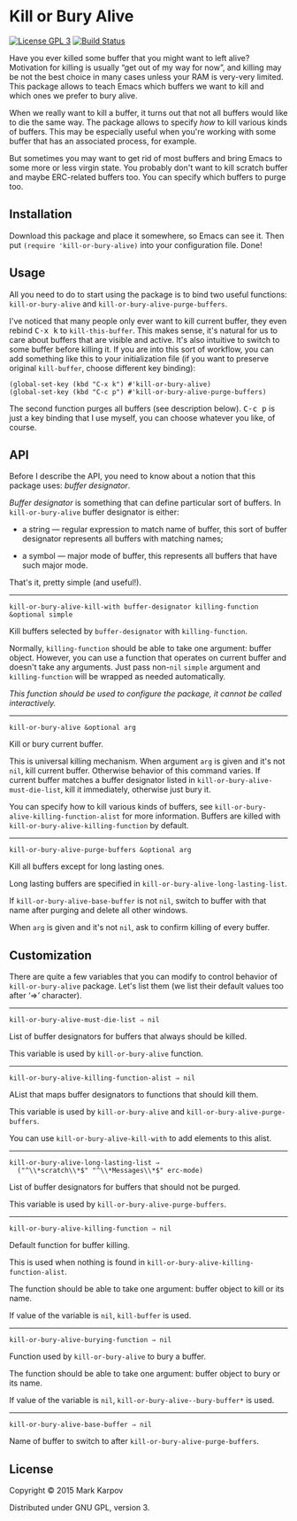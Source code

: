 # Kill or Bury Alive

[![License GPL 3](https://img.shields.io/badge/license-GPL_3-green.svg)](http://www.gnu.org/licenses/gpl-3.0.txt)
[![Build Status](https://travis-ci.org/mrkkrp/kill-or-bury-alive.svg?branch=master)](https://travis-ci.org/mrkkrp/kill-or-bury-alive)

Have you ever killed some buffer that you might want to left alive?
Motivation for killing is usually “get out of my way for now”, and killing
may be not the best choice in many cases unless your RAM is very-very
limited. This package allows to teach Emacs which buffers we want to kill
and which ones we prefer to bury alive.

When we really want to kill a buffer, it turns out that not all buffers
would like to die the same way. The package allows to specify *how* to kill
various kinds of buffers. This may be especially useful when you're working
with some buffer that has an associated process, for example.

But sometimes you may want to get rid of most buffers and bring Emacs to
some more or less virgin state. You probably don't want to kill scratch
buffer and maybe ERC-related buffers too. You can specify which buffers to
purge too.

## Installation

Download this package and place it somewhere, so Emacs can see it. Then put
`(require 'kill-or-bury-alive)` into your configuration file. Done!

## Usage

All you need to do to start using the package is to bind two useful
functions: `kill-or-bury-alive` and `kill-or-bury-alive-purge-buffers`.

I've noticed that many people only ever want to kill current buffer, they
even rebind <kbd>C-x k</kbd> to `kill-this-buffer`. This makes sense, it's
natural for us to care about buffers that are visible and active. It's also
intuitive to switch to some buffer before killing it. If you are into this
sort of workflow, you can add something like this to your initialization
file (if you want to preserve original `kill-buffer`, choose different key
binding):

```emacs-lisp
(global-set-key (kbd "C-x k") #'kill-or-bury-alive)
(global-set-key (kbd "C-c p") #'kill-or-bury-alive-purge-buffers)
```

The second function purges all buffers (see description below). <kbd>C-c
p</kbd> is just a key binding that I use myself, you can choose whatever you
like, of course.

## API

Before I describe the API, you need to know about a notion that this
package uses: *buffer designator*.

*Buffer designator* is something that can define particular sort of
buffers. In `kill-or-bury-alive` buffer designator is either:

* a string — regular expression to match name of buffer, this sort of buffer
  designator represents all buffers with matching names;

* a symbol — major mode of buffer, this represents all buffers that have
  such major mode.

That's it, pretty simple (and useful!).

----

```
kill-or-bury-alive-kill-with buffer-designator killing-function &optional simple
```

Kill buffers selected by `buffer-designator` with `killing-function`.

Normally, `killing-function` should be able to take one argument: buffer
object. However, you can use a function that operates on current buffer and
doesn't take any arguments. Just pass non-`nil` `simple` argument and
`killing-function` will be wrapped as needed automatically.

*This function should be used to configure the package, it cannot be called
interactively.*

----

```
kill-or-bury-alive &optional arg
```

Kill or bury current buffer.

This is universal killing mechanism. When argument `arg` is given and it's
not `nil`, kill current buffer. Otherwise behavior of this command varies.
If current buffer matches a buffer designator listed in
`kill-or-bury-alive-must-die-list`, kill it immediately, otherwise just bury
it.

You can specify how to kill various kinds of buffers, see
`kill-or-bury-alive-killing-function-alist` for more information. Buffers
are killed with `kill-or-bury-alive-killing-function` by default.

----

```
kill-or-bury-alive-purge-buffers &optional arg
```

Kill all buffers except for long lasting ones.

Long lasting buffers are specified in `kill-or-bury-alive-long-lasting-list`.

If `kill-or-bury-alive-base-buffer` is not `nil`, switch to buffer with that
name after purging and delete all other windows.

When `arg` is given and it's not `nil`, ask to confirm killing of every
buffer.

## Customization

There are quite a few variables that you can modify to control behavior of
`kill-or-bury-alive` package. Let's list them (we list their default values
too after ‘⇒’ character).

----

```
kill-or-bury-alive-must-die-list ⇒ nil
```

List of buffer designators for buffers that always should be killed.

This variable is used by `kill-or-bury-alive` function.

----

```
kill-or-bury-alive-killing-function-alist ⇒ nil
```

AList that maps buffer designators to functions that should kill them.

This variable is used by `kill-or-bury-alive` and
`kill-or-bury-alive-purge-buffers`.

You can use `kill-or-bury-alive-kill-with` to add elements to this alist.

----

```
kill-or-bury-alive-long-lasting-list ⇒
  ("^\\*scratch\\*$" "^\\*Messages\\*$" erc-mode)
```

List of buffer designators for buffers that should not be purged.

This variable is used by `kill-or-bury-alive-purge-buffers`.

----

```
kill-or-bury-alive-killing-function ⇒ nil
```

Default function for buffer killing.

This is used when nothing is found in
`kill-or-bury-alive-killing-function-alist`.

The function should be able to take one argument: buffer object
to kill or its name.

If value of the variable is `nil`, `kill-buffer` is used.

----

```
kill-or-bury-alive-burying-function ⇒ nil
```

Function used by `kill-or-bury-alive` to bury a buffer.

The function should be able to take one argument: buffer object to bury or
its name.

If value of the variable is `nil`, `kill-or-bury-alive--bury-buffer*` is
used.

----

```
kill-or-bury-alive-base-buffer ⇒ nil
```

Name of buffer to switch to after `kill-or-bury-alive-purge-buffers`.

## License

Copyright © 2015 Mark Karpov

Distributed under GNU GPL, version 3.

